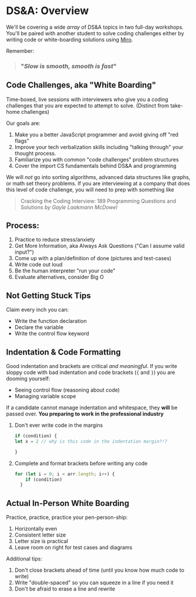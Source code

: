 # DS&A: Overview

We'll be covering a wide _array_ of DS&A topics in two full-day workshops. You'll be paired with another student to solve coding challenges either by writing code or white-boarding solutions using [Miro](https://miro.com/).

Remember:
> ### "_Slow is smooth, smooth is fast_"

## Code Challenges, aka "White Boarding"

Time-boxed, live sessions with interviewers who give you a coding challenges that you are expected to attempt to solve. (Distinct from take-home challenges)

Our goals are:

1. Make you a better JavaScript programmer and avoid giving off "red flags"
1. Improve your tech verbalization skills including "talking through" your thought process.
1. Familiarize you with common "code challenges" problem structures
1. Cover the import CS fundamentals behind DS&A and programming

We will _not_ go into sorting algorithms, advanced data structures like graphs, or math set theory problems. If you are interviewing at a company that does this level of code challenge, you will need to prep with something like

> Cracking the Coding Interview: 189 Programming Questions and Solutions _by Gayle Laakmann McDowel_

## Process:

1. Practice to reduce stress/anxiety
1. Get More Information, aka Always Ask Questions ("Can I assume valid input?")
1. Come up with a plan/definition of done (pictures and test-cases)
1. Write code out loud
1. Be the human interpreter "run your code"
1. Evaluate alternatives, consider Big O

## Not Getting Stuck Tips

Claim every inch you can:

* Write the function declaration
* Declare the variable
* Write the control flow keyword

## Indentation & Code Formatting

Good indentation and brackets are critical _and meaningful_. If you write sloppy code with bad indentation and code brackets (`{` and `}`) you are dooming yourself:
* Seeing control flow (reasoning about code)
* Managing variable scope

If a candidate cannot manage indentation and whitespace, they **will** be passed over. **You preparing to work in the professional industry**

1. Don't ever write code in the margins
    ```js
    if (condition) {
    let x = 2 // why is this code in the indentation margin?!?

    }
    ```
1. Complete and format brackets before writing any code
    ```js
    for (let i = 0; i < arr.length; i++) {
        if (condition)
      }
    ```

## Actual In-Person White Boarding

Practice, practice, practice your pen-person-ship:
1. Horizontally even
1. Consistent letter size
1. Letter size is practical
1. Leave room on right for test cases and diagrams

Additional tips:
1. Don't close brackets ahead of time (until you know how much code to write)
1. Write "double-spaced" so you can squeeze in a line if you need it
1. Don't be afraid to erase a line and rewrite
